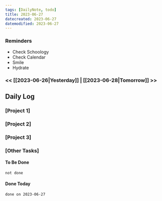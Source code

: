 ```yaml
---
tags: [DailyNote, todo]
title: 2023-06-27
datecreated: 2023-06-27
datemodified: 2023-06-27
---
```


### Reminders
- Check Schoology
- Check Calendar
- Smile
- Hydrate

### << [[2023-06-26|Yesterday]] | [[2023-06-28|Tomorrow]] >>

## Daily Log

### [Project 1]



### [Project 2]



### [Project 3]



### [Other Tasks]

#### To Be Done

```tasks
not done
```

#### Done Today

```tasks
done on 2023-06-27
```